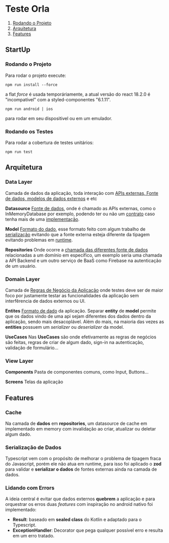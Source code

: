 # Teste Orla

1. [Rodando o Projeto](#StartUp)
2. [Arquitetura](#Arquitetura)
3. [Features](#Features)

## StartUp
### Rodando o Projeto
Para rodar o projeto execute:
```
npm run install --force
```
a flat *force* é usada temporáriamente, a atual versão do react 18.2.0 é "incompatível" com a styled-componentes "6.1.11".
```
npm run android | ios
```
para rodar em seu dispositivel ou em um emulador.

### Rodando os Testes
Para rodar a cobertura de testes unitários:
```
npm run test
```

## Arquitetura

### Data Layer
Camada de dados da aplicação, toda interação com <u>APIs externas, Fonte de dados,
modelos de dados externos</u> e etc

**Datasource**
<u>Fonte de dados</u>, onde é chamado as APIs externas, como o InMemoryDatabase por exemplo, podendo ter ou não um <u>contrato</u> caso tenha mais de uma <u>implementação</u>.

**Model**
<u>Formato do dado</u>, esse formato feito com algum trabalho de <u>serialização</u> evitando que a fonte externa esteja diferente da tipagem evitando problemas em <u>runtime</u>.

**Repositories**
Onde ocorre a <u>chamada das diferentes fonte de dados</u> relacionadas a um domínio em específico, um exemplo seria uma chamada a API Backend e um outro serviço de BaaS como Firebase na autenticação de um usuário.

### Domain Layer
Camada de <u>Regras de Negócio da Aplicação</u> onde testes deve ser de maior foco por justamente testar as funcionalidades da aplicação sem interfêrencia de dados externos ou UI.

**Entites**
<u>Formato de dado</u> da aplicação. Separar **entity** de **model** permite que os dados vindo de uma api sejam diferentes dos dados dentro da aplicação, sendo mais desacoplável.
Além do mais, na maioria das vezes as **entities** possuem um *serializer* ou *deserializer* da model.

**UseCases**
Nas **UseCases** são onde efetivamente as regras de negócios são feitas, regras de criar de algum dado, sign-in na autenticação, validação de formulário...

### View Layer

**Components** Pasta de componentes comuns, como Input, Buttons...

**Screens** Telas da aplicação

## Features
### Cache
Na camada de **dados** em **repositories**, um datasource de cache em implementado em memory com invalidação ao criar, atualizar ou deletar algum dado.

### Serialização de Dados
Typescript vem com o propósito de melhorar o problema de tipagem fraca do Javascript, porém ele não atua em runtime, para isso foi aplicado o **zod** para validar e **serializar o dados** de fontes externas ainda na camada de dados.

### Lidando com Errors
A ideia central é evitar que dados externos **quebrem** a aplicação e para orquestrar os erros duas *features* com inspiração no android nativo foi implementado:
- **Result**: baseado em **sealed class** do Kotlin e adaptado para o Typescript.
- **ExceptionHandler**: Decorator que pega qualquer possível erro e resulta em um erro tratado.

